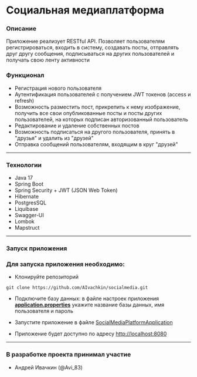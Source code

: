 # Социальная медиаплатформа

### Описание

Приложение реализует RESTful API. Позволяет пользователям регистрироваться, входить в систему,
создавать посты, отправлять друг другу сообщения, подписываться на других пользователей и получать свою ленту активности


### Функционал

- Регистрация нового пользователя
- Аутентификация пользователей с получением JWT токенов (access и refresh)
- Возможность разместить пост, прикрепить к нему изображение, получить все свои опубликованные посты и посты других пользователей, на которых подписан авторизованный пользователь
- Редактирование и удаление собственных постов
- Возможность подписаться на другого пользователя, принять в "друзья" и удалить из "друзей"
- Отправка сообщений пользователям, входящим в круг "друзей"

***

### Технологии

- Java 17
- Spring Boot
- Spring Security + JWT (JSON Web Token)
- Hibernate
- PostgresSQL
- Liquibase
- Swagger-UI
- Lombok
- Mapstruct

***

### Запуск приложения

### Для запуска приложения необходимо:

- Клонируйте репозиторий

```
git clone https://github.com/AIvachkin/socialmedia.git
```

- Подключите базу данных: в файле настроек
  приложения **[application.properties](src/main/resources/application.properties)** укажите название базы данных, имя
  пользователя и пароль

- Запустите приложение в
  файле [SocialMediaPlatformApplication](src/main/java/com/github/aivachkin/socialmedia/SocialmediaApplication.java)

- Приложение будет доступно по адресу [http://localhost:8080](http://localhost:8080)

***

### В разработке проекта принимал участие

- Андрей Ивачкин (@Avi_83)